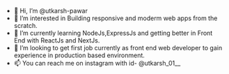 - 👋 Hi, I’m @utkarsh-pawar
- 👀 I’m interested in Building responsive and moderm web apps from the scratch.
- 🌱 I’m currently learning NodeJs,ExpressJs and getting better in Front End with ReactJs and NextJs.
- 💞️ I’m looking to get first job currently as front end web developer to gain experience in production based environment.
- 📫 You can reach me on instagram with id- @utkarsh_01__

<!---
utkarsh-pawar/utkarsh-pawar is a ✨ special ✨ repository because its `README.md` (this file) appears on your GitHub profile.
You can click the Preview link to take a look at your changes.
--->
